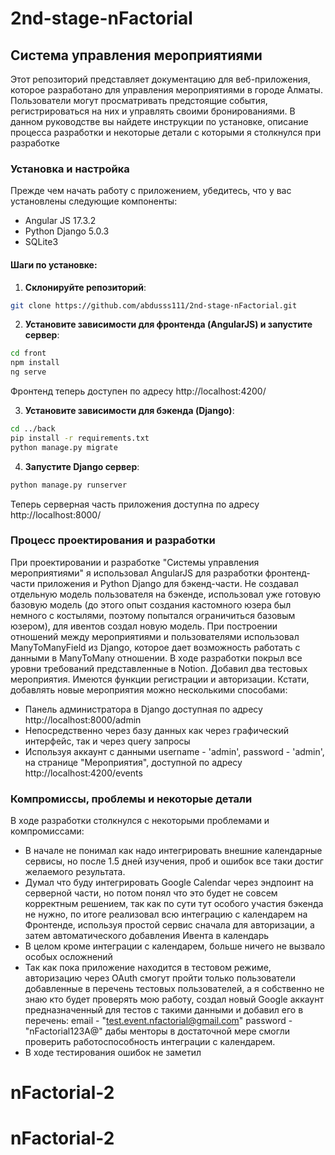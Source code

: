 # 2nd-stage-nFactorial
## Система управления мероприятиями

Этот репозиторий представляет документацию для веб-приложения, которое разработано для управления мероприятиями в городе Алматы. Пользователи могут просматривать предстоящие события, регистрироваться на них и управлять своими бронированиями. В данном руководстве вы найдете инструкции по установке, описание процесса разработки и некоторые детали с которыми я столкнулся при разработке

### Установка и настройка

Прежде чем начать работу с приложением, убедитесь, что у вас установлены следующие компоненты:

- Angular JS 17.3.2
- Python Django 5.0.3
- SQLite3

#### Шаги по установке:

1. **Склонируйте репозиторий**:

```bash
git clone https://github.com/abdusss111/2nd-stage-nFactorial.git
```

2. **Установите зависимости для фронтенда (AngularJS) и запустите сервер**:

```bash
cd front
npm install
ng serve
```
Фронтенд теперь доступен по адресу http://localhost:4200/

3. **Установите зависимости для бэкенда (Django)**:

```bash
cd ../back
pip install -r requirements.txt
python manage.py migrate 
```

4. **Запустите Django сервер**:

```bash
python manage.py runserver
```
Теперь серверная часть приложения доступна по адресу http://localhost:8000/


### Процесс проектирования и разработки

При проектировании и разработке "Системы управления мероприятиями" я использовал AngularJS для разработки фронтенд-части приложения и Python Django для бэкенд-части.
Не создавал отдельную модель пользователя на бэкенде, использовал уже готовую базовую модель (до этого опыт создания кастомного юзера был немного с костылями, поэтому попытался ограничиться базовым юзером), для ивентов создал новую модель. При построении отношений между мероприятиями и пользователями использовал ManyToManyField из Django, которое дает возможность работать с данными в ManyToMany отношении. В ходе разработки покрыл все уровни требований представленные в Notion. Добавил два тестовых мероприятия. Имеются функции регистрации и авторизации.
Кстати, добавлять новые мероприятия можно несколькими способами:
- Панель администратора в Django доступная по адресу http://localhost:8000/admin
- Непосредственно через базу данных как через графический интерфейс, так и через query запросы
- Используя аккаунт с данными username - 'admin', password - 'admin', на странице "Мероприятия", доступной по адресу http://localhost:4200/events


### Компромиссы, проблемы и некоторые детали

В ходе разработки столкнулся с некоторыми проблемами и компромиссами:

- В начале не понимал как надо интегрировать внешние календарные сервисы, но после 1.5 дней изучения, проб и ошибок все таки достиг желаемого результата.
- Думал что буду интегрировать Google Calendar через эндпоинт на серверной части, но потом понял что это будет не совсем корректным решением, так как по сути тут особого участия бэкенда не нужно, по итоге реализовал всю интеграцию с календарем на Фронтенде, используя простой сервис сначала для авторизации, а затем автоматического добавления Ивента в календарь
- В целом кроме интеграции с календарем, больше ничего не вызвало особых осложнений
- Так как пока приложение находится в тестовом режиме, авторизацию через OAuth смогут пройти только пользователи добавленные в перечень тестовых пользователей, а я собственно не знаю кто будет проверять мою работу, создал новый Google аккаунт предназначенный для тестов с такими данными и добавил его в перечень:
email - "test.event.nfactorial@gmail.com"
password -  "nFactorial123A@"
дабы менторы в достаточной мере смогли проверить работоспособность интеграции с календарем.
- В ходе тестирования ошибок не заметил


# nFactorial-2
# nFactorial-2
